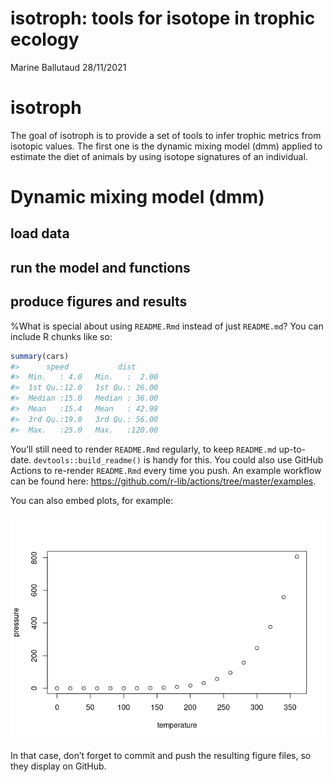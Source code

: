 isotroph: tools for isotope in trophic ecology
================
Marine Ballutaud
28/11/2021

<!-- README.md is generated from README.Rmd. Please edit that file -->

# isotroph

<!-- badges: start -->
<!-- badges: end -->

The goal of isotroph is to provide a set of tools to infer trophic
metrics from isotopic values. The first one is the dynamic mixing model
(dmm) applied to estimate the diet of animals by using isotope
signatures of an individual.

# Dynamic mixing model (dmm)

## load data

## run the model and functions

## produce figures and results

%What is special about using `README.Rmd` instead of just `README.md`?
You can include R chunks like so:

``` r
summary(cars)
#>      speed           dist       
#>  Min.   : 4.0   Min.   :  2.00  
#>  1st Qu.:12.0   1st Qu.: 26.00  
#>  Median :15.0   Median : 36.00  
#>  Mean   :15.4   Mean   : 42.98  
#>  3rd Qu.:19.0   3rd Qu.: 56.00  
#>  Max.   :25.0   Max.   :120.00
```

You’ll still need to render `README.Rmd` regularly, to keep `README.md`
up-to-date. `devtools::build_readme()` is handy for this. You could also
use GitHub Actions to re-render `README.Rmd` every time you push. An
example workflow can be found here:
<https://github.com/r-lib/actions/tree/master/examples>.

You can also embed plots, for example:

![](README_files/figure-gfm/pressure-1.png)<!-- -->

In that case, don’t forget to commit and push the resulting figure
files, so they display on GitHub.
